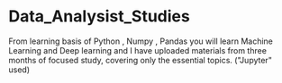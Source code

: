 # Data_Analysist_Studies
From learning basis of Python , Numpy , Pandas you will learn Machine Learning and Deep learning and I have uploaded materials from three months of focused study, covering only the essential topics. ("Jupyter" used)
